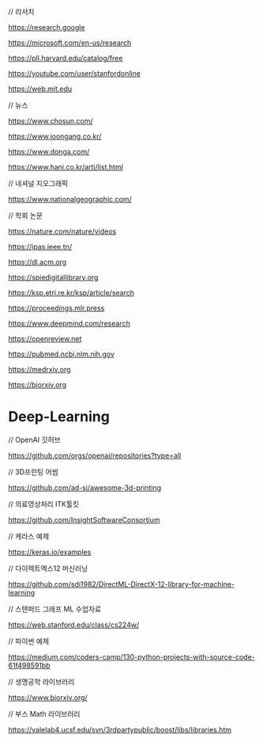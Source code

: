 // 리서치

https://research.google

https://microsoft.com/en-us/research

https://pll.harvard.edu/catalog/free

https://youtube.com/user/stanfordonline

https://web.mit.edu

// 뉴스

https://www.chosun.com/

https://www.joongang.co.kr/

https://www.donga.com/

https://www.hani.co.kr/arti/list.html

// 네셔널 지오그래픽

https://www.nationalgeographic.com/

// 학회 논문

https://nature.com/nature/videos

https://ipas.ieee.tn/

https://dl.acm.org

https://spiedigitallibrary.org

https://ksp.etri.re.kr/ksp/article/search

https://proceedings.mlr.press

https://www.deepmind.com/research

https://openreview.net

https://pubmed.ncbi.nlm.nih.gov

https://medrxiv.org

https://biorxiv.org


# Deep-Learning

// OpenAI 깃허브

https://github.com/orgs/openai/repositories?type=all

// 3D프린팅 어썸

https://github.com/ad-si/awesome-3d-printing

// 의료영상처리 ITK툴킷 

https://github.com/InsightSoftwareConsortium

// 케라스 예제

https://keras.io/examples

// 다이렉트엑스12 머신러닝

https://github.com/sdi1982/DirectML-DirectX-12-library-for-machine-learning

// 스탠퍼드 그래프 ML 수업자료

https://web.stanford.edu/class/cs224w/

// 파이썬 예제

https://medium.com/coders-camp/130-python-projects-with-source-code-61f498591bb

// 생명공학 라이브러리

https://www.biorxiv.org/

// 부스 Math 라이브러리

https://valelab4.ucsf.edu/svn/3rdpartypublic/boost/libs/libraries.htm
